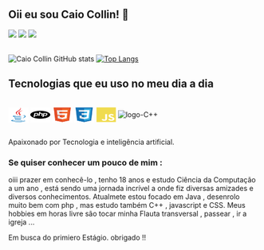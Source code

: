 ## Oii eu sou Caio Collin! 👻

 <div> 
  <a href="https://www.instagram.com/caio.collin/" target="_blank"><img src="https://img.shields.io/badge/-Instagram-%23E4405F?style=for-the-badge&logo=instagram&logoColor=white" target="_blank"></a>
  <a href = "caiomequita627@gmail.com"><img src="https://img.shields.io/badge/-Gmail-%23333?style=for-the-badge&logo=gmail&logoColor=white" target="_blank"></a>
  <a href="https://www.linkedin.com/in/caio-mesquita-071a1425a/" target="_blank"><img src="https://img.shields.io/badge/-LinkedIn-%230077B5?style=for-the-badge&logo=linkedin&logoColor=white" target="_blank"></a> 
</div><br/>

![Caio Collin GitHub stats](https://github-readme-stats.vercel.app/api?username=CaioCollin&show_icons=true&theme=dracula)
[![Top Langs](https://github-readme-stats.vercel.app/api/top-langs/?username=CaioCollin)](https://github.com/anuraghazra/github-readme-stats)
 
 
## Tecnologias que eu uso no meu dia a dia

<div style="display: inline_block"><br>
  <img align="center" alt="logo-java" height="30" width="40" src="https://raw.githubusercontent.com/devicons/devicon/master/icons/java/java-original.svg">
  <img align="center" alt="logo-php" height="30" width="40" src="https://raw.githubusercontent.com/devicons/devicon/master/icons/php/php-plain.svg">
  <img align="center" alt="logo-HTML" height="30" width="40" src="https://raw.githubusercontent.com/devicons/devicon/master/icons/html5/html5-original.svg">
  <img align="center" alt="logo-CSS" height="30" width="40" src="https://raw.githubusercontent.com/devicons/devicon/master/icons/css3/css3-original.svg">
  <img align="center" alt="logo-Js" height="30" width="40" src="https://raw.githubusercontent.com/devicons/devicon/master/icons/javascript/javascript-plain.svg">
  <img align="center" alt="logo-C++" height="30" width="60" src="https://img.shields.io/badge/C%2B%2B-00599C?style=for-the-badge&logo=c%2B%2B&logoColor=white">
</div><br/>
  
  Apaixonado por Tecnologia e inteligência artificial.
  
  ### Se quiser conhecer um pouco de mim :
  oiii prazer em conhecê-lo , tenho 18 anos e estudo Ciência da Computação a um ano , está sendo uma jornada incrível a onde fiz diversas amizades e diversos conhecimentos.
  Atualmete estou focado em Java , desenrolo muito bem com php , mas estudo também C++ , javascript e CSS.
  Meus hobbies em horas livre são tocar minha Flauta transversal , passear ,  ir a igreja ... 
  
  Em busca do primiero Estágio.
  obrigado !!
  
  
  
  
 
 

